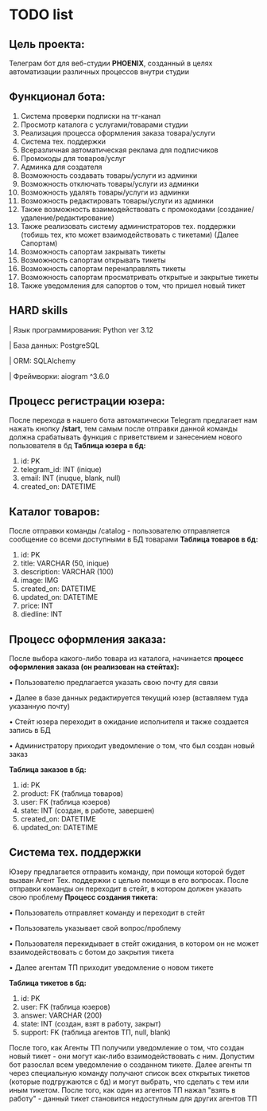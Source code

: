 #  TODO list
## Цель проекта: 
Телеграм бот для веб-студии **PHOENIX**, созданный в целях автоматизации различных процессов внутри студии

## Функционал бота:
1. Система проверки подписки на тг-канал
2. Просмотр каталога с услугами/товарами студии
3. Реализация процесса оформления заказа товара/услуги
4. Система тех. поддержки
5. Всеразличная автоматическая реклама для подписчиков
6. Промокоды для товаров/услуг
7. Админка для создателя
8. Возможность создавать товары/услуги из админки
9. Возможность отключать товары/услуги из админки
10. Возможность удалять товары/услуги из админки
11. Возможность редактировать товары/услуги из админки
12. Также возможность взаимодействовать с промокодами (создание/удаление/редактирование)
13. Также реализовать систему администраторов тех. поддержки (тобишь тех, кто может взаимодействовать с тикетами) (Далее Сапортам)
14. Возможность сапортам закрывать тикеты
15. Возможность сапортам открывать тикеты
16. Возможность сапортам перенаправлять тикеты
17. Возможность сапортам просматривать открытые и закрытые тикеты
18. Также уведомления для сапортов о том, что пришел новый тикет

## HARD skills
| Язык программирования: Python ver 3.12

| База данных: PostgreSQL

| ORM: SQLAlchemy

| Фреймворки: aiogram ^3.6.0

## Процесс регистрации юзера:
После перехода в нашего бота автоматически Telegram предлагает нам нажать кнопку **/start**, тем самым после отправки данной команды должна срабатывать функция с приветствием и занесением нового пользователя в бд
**Таблица юзера в бд:**
1. id: PK
2. telegram_id: INT (inique)
3. email: INT (inuque, blank, null)
4. created_on: DATETIME

## Каталог товаров:
После отправки команды /catalog - пользователю отправляется сообщение со всеми доступными в БД товарами
**Таблица товаров в бд:**
1. id: PK
2. title: VARCHAR (50, inique)
3. description: VARCHAR (100)
4. image: IMG
5. created_on: DATETIME
6. updated_on: DATETIME
7. price: INT
8. diedline: INT

## Процесс оформления заказа:
После выбора какого-либо товара из каталога, начинается **процесс оформления заказа (он реализован на стейтах):**

• Пользователю предлагается указать свою почту для связи

• Далее в базе данных редактируется текущий юзер (вставляем туда указанную почту)

• Стейт юзера переходит в ожидание исполнителя и также создается запись в БД

• Администратору приходит уведомление о том, что был создан новый заказ

**Таблица заказов в бд:**
1. id: PK
2. product: FK (таблица товаров)
3. user: FK (таблица юзеров)
4. state: INT (создан, в работе, завершен)
5. created_on: DATETIME
6. updated_on: DATETIME

## Система тех. поддержки
Юзеру предлагается отправить команду, при помощи которой будет вызван Агент Тех. поддержки с целью помощи в его вопросах. После отправки команды он переходит в стейт, в котором должен указать свою проблему
**Процесс создания тикета:**

• Пользователь отправляет команду и переходит в стейт

• Пользователь указывает свой вопрос/проблему

• Пользователя перекидывает в стейт ожидания, в котором он не может взаимодействовать с ботом до закрытия тикета

• Далее агентам ТП приходит уведомление о новом тикете

**Таблица тикетов в бд:**
1. id: PK
2. user: FK (таблица юзеров)
3. answer: VARCHAR (200)
4. state: INT (создан, взят в работу, закрыт)
5. support: FK (таблица агентов ТП, null, blank)

После того, как Агенты ТП получили уведомление о том, что создан новый тикет - они могут как-либо взаимодействовать с ним. Допустим бот разослал всем уведомление о созданном тикете. Далее агенты тп через специальную команду получают список всех открытых тикетов (которые подгружаются с бд) и могут выбрать, что сделать с тем или иным тикетом. После того, как один из агентов ТП нажал "взять в работу" - данный тикет становится недоступным для других агентов ТП
